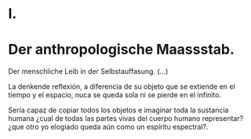 # I.

# Der anthropologische Maassstab.

Der menschliche Leib in der Selbstauffasung. (...)

La denkende reflexión, a diferencia de su objeto que se
extiende en el tiempo y el espacio, nuca se queda sola
ni se pierde en el infinito.

Sería capaz de copiar todos los objetos e imaginar toda la sustancia humana ¿cual
de todas las partes vivas del cuerpo humano representar? ¿que otro yo elogiado
queda aún como un espíritu espectral?.

